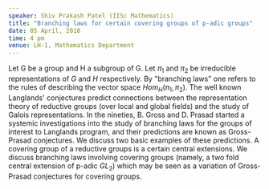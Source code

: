 ```yaml
---
speaker: Shiv Prakash Patel (IISc Mathematics)
title: "Branching laws for certain covering groups of p-adic groups"
date: 05 April, 2018
time: 4 pm
venue: LH-1, Mathematics Department
---
```


Let G be a group and H a subgroup of G. Let $\pi_1$ and $\pi_2$ be irreducible representations of $G$ and $H$ respectively. By "branching laws" one refers to the rules of describing the vector
space $Hom_{H} (\pi_1, \pi_2)$.  The well known Langlands' conjectures predict connections between the representation theory of reductive groups (over local and global fields) and the study of Galois
representations.  In the nineties, B. Gross and D. Prasad started a systemic investigations into the study of branching laws for the groups of interest to Langlands program, and their predictions are known
as Gross-Prasad conjectures. We discuss two basic examples of these predictions.  A covering group of a reductive groups is a certain central extensions. We discuss branching laws involving covering groups
(namely, a two fold central extension of p-adic $GL_2$) which may be seen as a variation of Gross-Prasad conjectures for covering groups.

